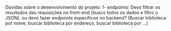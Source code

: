 Dúvidas sobre o desenvolvimento do projeto:
1- endpoints: Devo filtrar os resultados das requisições no front-end (busco todos os dados e filtro o JSON), ou devo fazer endpoints específicos no backend? 
(Buscar biblioteca por nome, buscar biblioteca por endereço, buscar biblioteca por ...)

